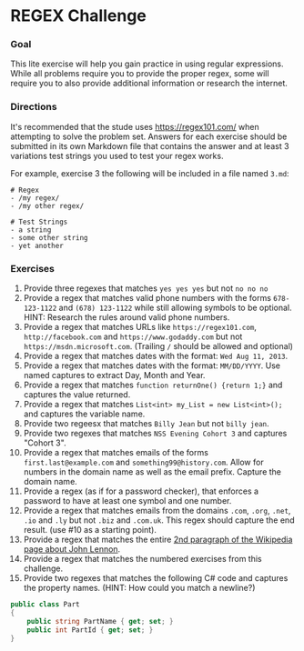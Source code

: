 # REGEX Challenge

### Goal

This lite exercise will help you gain practice in using regular expressions. While all problems require you to provide the proper regex, some will require you to also provide additional information or research the internet.

### Directions

It's recommended that the stude uses https://regex101.com/ when attempting to solve the problem set. Answers for each exercise should be submitted in its own Markdown file that contains the answer and at least 3 variations test strings you used to test your regex works.

For example, exercise 3 the following will be included in a file named `3.md`:
```
# Regex
- /my regex/
- /my other regex/

# Test Strings
- a string
- some other string
- yet another
```

### Exercises

1. Provide three regexes that matches `yes yes yes` but not `no no no`
2. Provide a regex that matches valid phone numbers with the forms `678-123-1122` and `(678) 123-1122` while still allowing symbols to be optional. HINT: Research the rules around valid phone numbers.
3. Provide a regex that matches URLs like `https://regex101.com`, `http://facebook.com` and `https://www.godaddy.com` but not `https://msdn.microsoft.com`. (Trailing `/` should be allowed and optional)
4. Provide a regex that matches dates with the format: `Wed Aug 11, 2013`.
5. Provide a regex that matches dates with the format: `MM/DD/YYYY`. Use named captures to extract Day, Month and Year.
6. Provide a regex that matches `function returnOne() {return 1;}` and captures the value returned.
7. Provide a regex that matches `List<int> my_List = new List<int>();` and captures the variable name.
8. Provide two regeesx that matches `Billy Jean` but not `billy jean`.
9. Provide two regexes that matches `NSS Evening Cohort 3` and captures "Cohort 3".
10. Provide a regex that matches emails of the forms `first.last@example.com` and `something99@history.com`. Allow for numbers in the domain name as well as the email prefix. Capture the domain name.
11. Provide a regex (as if for a password checker), that enforces a password to have at least one symbol and one number.
12. Provide a regex that matches emails from the domains `.com`, `.org`, `.net`, `.io` and `.ly` but not `.biz` and `.com.uk`. This regex should capture the end result. (use #10 as a starting point).
13. Provide a regex that matches the entire [2nd paragraph of the Wikipedia page about John Lennon](https://en.wikipedia.org/wiki/John_Lennon).
14. Provide a regex that matches the numbered exercises from this challenge.
15. Provide two regexes that matches the following C# code and captures the property names. (HINT: How could you match a newline?)

```c#
public class Part
{
    public string PartName { get; set; }
    public int PartId { get; set; }
}
```